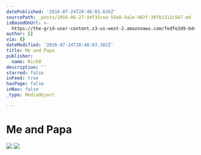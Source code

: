 ```yaml
---
datePublished: '2016-07-24T20:48:03.635Z'
sourcePath: _posts/2016-06-27-34f35cea-55e8-4a2e-982f-30fb1311c567.md
isBasedOnUrl: >-
  https://the-grid-user-content.s3-us-west-2.amazonaws.com/fedfe2d9-bd46-4d45-83ef-6cfbd5a2277e.jpg
author: []
via: {}
dateModified: '2016-07-24T20:48:03.302Z'
title: Me and Papa
publisher:
  name: RickO
description: ''
starred: false
inFeed: true
hasPage: false
inNav: false
_type: MediaObject

---
```

# Me and Papa
![](https://imgflo.herokuapp.com/graph/vahj1ThiexotieMo/ab3fc9927b0b3328610a999837d75c27/croprotate.jpg?cropheight=960&cropwidth=1280&degrees=-180&input=https%3A%2F%2Fthe-grid-user-content.s3-us-west-2.amazonaws.com%2Ffedfe2d9-bd46-4d45-83ef-6cfbd5a2277e.jpg&x=0&y=0)
![](https://imgflo.herokuapp.com/graph/vahj1ThiexotieMo/5d00092fe3172cd9489d686ef83d06bd/croprotate.jpg?cropheight=1923&cropwidth=2481&degrees=0&input=https%3A%2F%2Fthe-grid-user-content.s3-us-west-2.amazonaws.com%2F50c3fe40-a4aa-4b79-a2b5-3bb9dfa4f0bc.jpg&x=0&y=0)